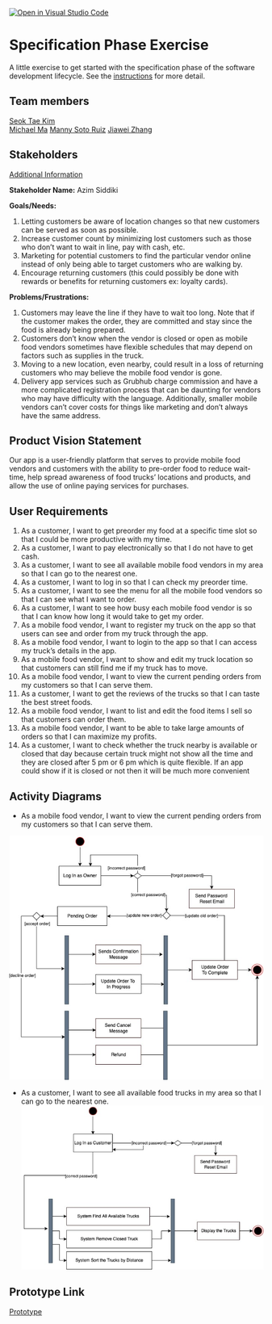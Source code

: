 [![Open in Visual Studio Code](https://classroom.github.com/assets/open-in-vscode-c66648af7eb3fe8bc4f294546bfd86ef473780cde1dea487d3c4ff354943c9ae.svg)](https://classroom.github.com/online_ide?assignment_repo_id=8553934&assignment_repo_type=AssignmentRepo)
# Specification Phase Exercise

A little exercise to get started with the specification phase of the software development lifecycle. See the [instructions](instructions.md) for more detail.

## Team members

[Seok Tae Kim](https://github.com/seoktaekim)  
[Michael Ma](https://github.com/mma01us/)
[Manny Soto Ruiz](https://github.com/MannySotoRuiz)
[Jiawei Zhang](https://github.com/jiawei-zhang-a)

## Stakeholders

[Additional Information](stakeholder-interview)

**Stakeholder Name:** Azim Siddiki

**Goals/Needs:**
1. Letting customers be aware of location changes so that new customers can be served as soon as possible.
2. Increase customer count by minimizing lost customers such as those who don’t want to wait in line, pay with cash, etc.
3. Marketing for potential customers to find the particular vendor online instead of only being able to target customers who are walking by.
4. Encourage returning customers (this could possibly be done with rewards or benefits for returning customers ex: loyalty cards).

**Problems/Frustrations:**
1. Customers may leave the line if they have to wait too long. Note that if the customer makes the order, they are committed and stay since the food is already being prepared.
2. Customers don’t know when the vendor is closed or open as mobile food vendors sometimes have flexible schedules that may depend on factors such as supplies in the truck.
3. Moving to a new location, even nearby, could result in a loss of returning customers who may believe the mobile food vendor is gone.
4. Delivery app services such as Grubhub charge commission and have a more complicated registration process that can be daunting for vendors who may have difficulty with the language. Additionally, smaller mobile vendors can’t cover costs for things like marketing and don’t always have the same address.

## Product Vision Statement

Our app is a user-friendly platform that serves to provide mobile food vendors and customers with the ability to pre-order food to reduce wait-time, help spread awareness of food trucks’ locations and products, and allow the use of online paying services for purchases.

## User Requirements

1. As a customer, I want to get preorder my food at a specific time slot so that I could be more productive with my time.
2. As a customer, I want to pay electronically so that I do not have to get cash.
3. As a customer, I want to see all available mobile food vendors in my area so that I can go to the nearest one.
4. As a customer, I want to log in so that I can check my preorder time.
5. As a customer, I want to see the menu for all the mobile food vendors so that I can see what I want to order.
6. As a customer, I want to see how busy each mobile food vendor is so that I can know how long it would take to get my order.
7. As a mobile food vendor, I want to register my truck on the app so that users can see and order from my truck through the app.
8. As a mobile food vendor, I want to login to the app so that I can access my truck’s details in the app.
9. As a mobile food vendor, I want to show and edit my truck location so that customers can still find me if my truck has to move.
10. As a mobile food vendor, I want to view the current pending orders from my customers so that I can serve them.
11. As a customer, I want to get the reviews of the trucks so that I can taste the best street foods.
12. As a mobile food vendor, I want to list and edit the food items I sell so that customers can order them. 
13. As a mobile food vendor, I want to be able to take large amounts of orders so that I can maximize my profits.
14. As a customer, I want to check whether the truck nearby is available or closed that day because certain truck might not show all the time and they are closed after 5 pm or 6 pm which is quite flexible. If an app could show if it is closed or not then it will be much more convenient


## Activity Diagrams

- As a mobile food vendor, I want to view the current pending orders from my customers so that I can serve them.

![UML_1](UML1.jpg)

- As a customer, I want to see all available food trucks in my area so that I can go to the nearest one.
![UML_2](UML2.jpg)


## Prototype Link
[Prototype](https://www.figma.com/file/bFibhPH28vJeO0e7Wsk4J6/Food-Truck-Order-App?node-id=0%3A1)

